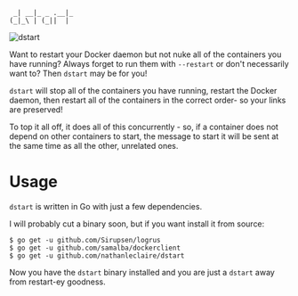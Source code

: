 ```
 _| __|_ _ .__|_
(_|_\ | (_||  | 
```

![dstart](https://cloud.githubusercontent.com/assets/1476820/5608618/d936079e-943e-11e4-858b-50e147132242.jpg)

Want to restart your Docker daemon but not nuke all of the containers you have running?  Always forget to run them with `--restart` or don't necessarily want to?  Then `dstart` may be for you!

`dstart` will stop all of the containers you have running, restart the Docker daemon, then restart all of the containers in the correct order- so your links are preserved!

To top it all off, it does all of this concurrently - so, if a container does not depend on other containers to start, the message to start it will be sent at the same time as all the other, unrelated ones.

Usage
=====

`dstart` is written in Go with just a few dependencies.

I will probably cut a binary soon, but if you want install it from source:

```console
$ go get -u github.com/Sirupsen/logrus
$ go get -u github.com/samalba/dockerclient
$ go get -u github.com/nathanleclaire/dstart
```

Now you have the `dstart` binary installed and you are just a `dstart` away from restart-ey goodness.
